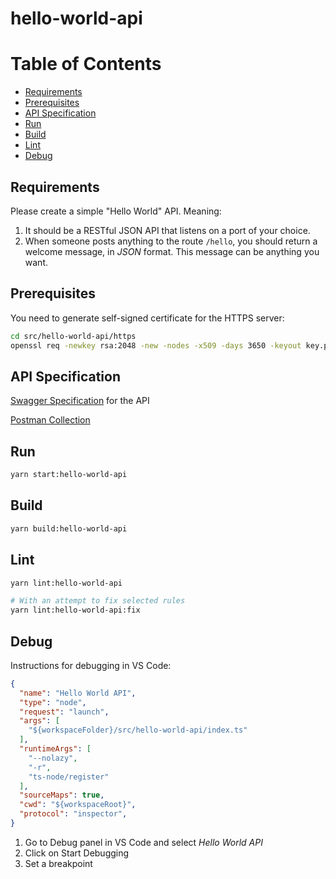 # hello-world-api

Table of Contents
=================

* [Requirements](#requirements)
* [Prerequisites](#prerequisites)
* [API Specification](#api-specification)
* [Run](#run)
* [Build](#build)
* [Lint](#lint)
* [Debug](#debug)

## Requirements

Please create a simple "Hello World" API. Meaning:

1. It should be a RESTful JSON API that listens on a port of your choice. 
2. When someone posts anything to the route `/hello`, you should return a welcome message, in _JSON_ format. This message can be anything you want.

## Prerequisites

You need to generate self-signed certificate for the HTTPS server:

```sh
cd src/hello-world-api/https
openssl req -newkey rsa:2048 -new -nodes -x509 -days 3650 -keyout key.pem -out cert.pem
```

## API Specification

[Swagger Specification](hello-world-api.yaml) for the API

[Postman Collection](hello-world-api.postman_collection.json)

## Run

```sh
yarn start:hello-world-api
```

## Build

```sh
yarn build:hello-world-api
```

## Lint

```sh
yarn lint:hello-world-api

# With an attempt to fix selected rules
yarn lint:hello-world-api:fix
```

## Debug

Instructions for debugging in VS Code:

```json
{
  "name": "Hello World API",
  "type": "node",
  "request": "launch",
  "args": [
    "${workspaceFolder}/src/hello-world-api/index.ts"
  ],
  "runtimeArgs": [
    "--nolazy",
    "-r",
    "ts-node/register"
  ],
  "sourceMaps": true,
  "cwd": "${workspaceRoot}",
  "protocol": "inspector",
}
```

1. Go to Debug panel in VS Code and select _Hello World API_
2. Click on Start Debugging
3. Set a breakpoint
